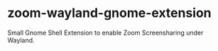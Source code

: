 # zoom-wayland-gnome-extension
Small Gnome Shell Extension to enable Zoom Screensharing under Wayland.
